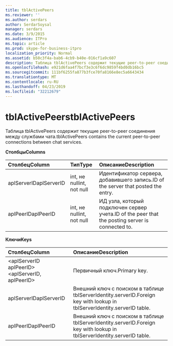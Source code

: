 ```yaml
---
title: tblActivePeers
ms.reviewer: ''
ms.author: serdars
author: SerdarSoysal
manager: serdars
ms.date: 3/9/2015
ms.audience: ITPro
ms.topic: article
ms.prod: skype-for-business-itpro
localization_priority: Normal
ms.assetid: b50c3f4a-bab6-4cb9-b40e-016cf1a9c607
description: Таблица tblActivePeers содержит текущие peer-to-peer соединения между службами чата.
ms.openlocfilehash: e921d6faa4f7bcf3e3c6f6dc9859f4bd0db16bc5
ms.sourcegitcommit: 111bf6255fa877b3fce70fa8166e8ec5a6643434
ms.translationtype: MT
ms.contentlocale: ru-RU
ms.lasthandoff: 04/23/2019
ms.locfileid: "32212679"
---
```

# <a name="tblactivepeers"></a><span data-ttu-id="f76b3-103">tblActivePeers</span><span class="sxs-lookup"><span data-stu-id="f76b3-103">tblActivePeers</span></span>
 
<span data-ttu-id="f76b3-104">Таблица tblActivePeers содержит текущие peer-to-peer соединения между службами чата.</span><span class="sxs-lookup"><span data-stu-id="f76b3-104">tblActivePeers contains the current peer-to-peer connections between chat services.</span></span>
  
<span data-ttu-id="f76b3-105">**Столбцы**</span><span class="sxs-lookup"><span data-stu-id="f76b3-105">**Columns**</span></span>

|<span data-ttu-id="f76b3-106">**Столбец**</span><span class="sxs-lookup"><span data-stu-id="f76b3-106">**Column**</span></span>|<span data-ttu-id="f76b3-107">**Тип**</span><span class="sxs-lookup"><span data-stu-id="f76b3-107">**Type**</span></span>|<span data-ttu-id="f76b3-108">**Описание**</span><span class="sxs-lookup"><span data-stu-id="f76b3-108">**Description**</span></span>|
|:-----|:-----|:-----|
|<span data-ttu-id="f76b3-109">aplServerID</span><span class="sxs-lookup"><span data-stu-id="f76b3-109">aplServerID</span></span>  <br/> |<span data-ttu-id="f76b3-110">int, не null</span><span class="sxs-lookup"><span data-stu-id="f76b3-110">int, not null</span></span>  <br/> |<span data-ttu-id="f76b3-111">Идентификатор сервера, добавившего запись.</span><span class="sxs-lookup"><span data-stu-id="f76b3-111">ID of the server that posted the entry.</span></span>  <br/> |
|<span data-ttu-id="f76b3-112">aplPeerID</span><span class="sxs-lookup"><span data-stu-id="f76b3-112">aplPeerID</span></span>  <br/> |<span data-ttu-id="f76b3-113">int, не null</span><span class="sxs-lookup"><span data-stu-id="f76b3-113">int, not null</span></span>  <br/> |<span data-ttu-id="f76b3-114">ИД узла, который подключен сервер учета.</span><span class="sxs-lookup"><span data-stu-id="f76b3-114">ID of the peer that the posting server is connected to.</span></span>  <br/> |
   
<span data-ttu-id="f76b3-115">**Ключи**</span><span class="sxs-lookup"><span data-stu-id="f76b3-115">**Keys**</span></span>

|<span data-ttu-id="f76b3-116">**Столбец**</span><span class="sxs-lookup"><span data-stu-id="f76b3-116">**Column**</span></span>|<span data-ttu-id="f76b3-117">**Описание**</span><span class="sxs-lookup"><span data-stu-id="f76b3-117">**Description**</span></span>|
|:-----|:-----|
|<span data-ttu-id="f76b3-118">\<aplServerID aplPeerID\></span><span class="sxs-lookup"><span data-stu-id="f76b3-118">\<aplServerID, aplPeerID\></span></span>  <br/> |<span data-ttu-id="f76b3-119">Первичный ключ.</span><span class="sxs-lookup"><span data-stu-id="f76b3-119">Primary key.</span></span>  <br/> |
|<span data-ttu-id="f76b3-120">aplServerID</span><span class="sxs-lookup"><span data-stu-id="f76b3-120">aplServerID</span></span>  <br/> |<span data-ttu-id="f76b3-121">Внешний ключ с поиском в таблице tblServerIdentity.serverID.</span><span class="sxs-lookup"><span data-stu-id="f76b3-121">Foreign key with lookup in tblServerIdentity.serverID table.</span></span>  <br/> |
|<span data-ttu-id="f76b3-122">aplPeerID</span><span class="sxs-lookup"><span data-stu-id="f76b3-122">aplPeerID</span></span>  <br/> |<span data-ttu-id="f76b3-123">Внешний ключ с поиском в таблице tblServerIdentity.serverID.</span><span class="sxs-lookup"><span data-stu-id="f76b3-123">Foreign key with lookup in tblServerIdentity.serverID table.</span></span>  <br/> |
   

